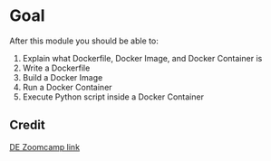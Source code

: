 # Goal

After this module you should be able to:

1. Explain what Dockerfile, Docker Image, and Docker Container is
2. Write a Dockerfile
3. Build a Docker Image
4. Run a Docker Container
5. Execute Python script inside a Docker Container

## Credit

[DE Zoomcamp link](https://www.youtube.com/watch?v=EYNwNlOrpr0&list=PL3MmuxUbc_hJed7dXYoJw8DoCuVHhGEQb&index=4&pp=iAQB0gcJCYQBdf06UVJ6)
